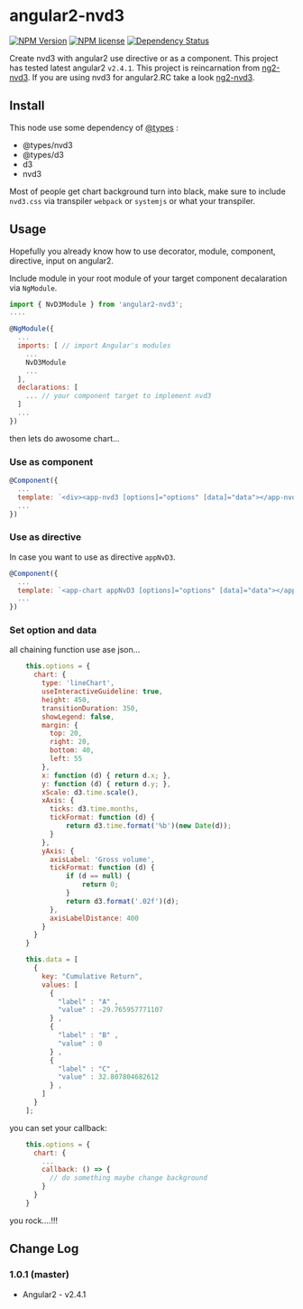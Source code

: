 # angular2-nvd3

[![NPM Version](https://img.shields.io/npm/v/angular2-nvd3.svg?style=flat)](https://www.npmjs.org/package/angular2-nvd3)
[![NPM license](http://img.shields.io/npm/l/angular2-nvd3.svg?style=flat)](https://www.npmjs.org/package/angular2-nvd3)
[![Dependency Status](https://david-dm.org/hendrathings/angular2-nvd3.svg)](https://david-dm.org/hendrathings/angular2-nvd3)


Create nvd3 with angular2 use directive or as a component.
This project has tested latest angular2 `v2.4.1`.
This project is reincarnation from [ng2-nvd3](https://github.com/krispo/ng2-nvd3).
If you are using nvd3 for angular2.RC take a look [ng2-nvd3](https://github.com/krispo/ng2-nvd3).

## Install

This node use some dependency of [@types](https://github.com/DefinitelyTyped/DefinitelyTyped) :

- @types/nvd3
- @types/d3
- d3
- nvd3

Most of people get chart background turn into black, make sure to include `nvd3.css` via transpiler `webpack` or `systemjs` or what your transpiler.

## Usage

Hopefully you already know how to use decorator, module, component, directive, input on angular2.

Include module in your root module of your target component decalaration via `NgModule`.

```js
import { NvD3Module } from 'angular2-nvd3';
....

@NgModule({
  ...
  imports: [ // import Angular's modules
    ...
    NvD3Module
    ...
  ],
  declarations: [
    ... // your component target to implement nvd3
  ]
  ...
})
```

then lets do awosome chart...

### Use as component

```js
@Component({
  ...
  template: `<div><app-nvd3 [options]="options" [data]="data"></app-nvd3></div>`
  ...
})
```

### Use as directive

In case you want to use as directive `appNvD3`.

```js
@Component({
  ...
  template: `<app-chart appNvD3 [options]="options" [data]="data"></app-chart>`
  ...
})
```

### Set option and data

all chaining function use ase json...

```js
    this.options = {
      chart: {
        type: 'lineChart',
        useInteractiveGuideline: true,
        height: 450,
        transitionDuration: 350,
        showLegend: false,
        margin: {
          top: 20,
          right: 20,
          bottom: 40,
          left: 55
        },
        x: function (d) { return d.x; },
        y: function (d) { return d.y; },
        xScale: d3.time.scale(),
        xAxis: {
          ticks: d3.time.months,
          tickFormat: function (d) {
              return d3.time.format('%b')(new Date(d));
          }
        },
        yAxis: {
          axisLabel: 'Gross volume',
          tickFormat: function (d) {
              if (d == null) {
                  return 0;
              }
              return d3.format('.02f')(d);
          },
          axisLabelDistance: 400
        }
      }
    }

    this.data = [
      {
        key: "Cumulative Return",
        values: [
          {
            "label" : "A" ,
            "value" : -29.765957771107
          } ,
          {
            "label" : "B" ,
            "value" : 0
          } ,
          {
            "label" : "C" ,
            "value" : 32.807804682612
          } ,
        ]
      }
    ];
```

you can set your callback:

```js
    this.options = {
      chart: {
        ...
        callback: () => {
          // do something maybe change background
        }
      }
    }
```

you rock....!!!

## Change Log

### 1.0.1 (master)

- Angular2 - v2.4.1


